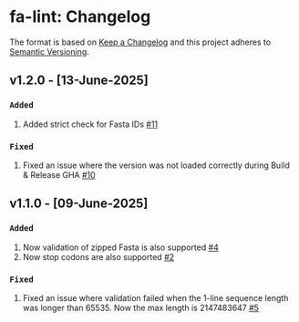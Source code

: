 # fa-lint: Changelog

The format is based on [Keep a Changelog](https://keepachangelog.com/en/1.0.0/)
and this project adheres to [Semantic Versioning](https://semver.org/spec/v2.0.0.html).

## v1.2.0 - [13-June-2025]

### `Added`

1. Added strict check for Fasta IDs [#11](https://github.com/GallVp/fa-lint/issues/11)

### `Fixed`

1. Fixed an issue where the version was not loaded correctly during Build & Release GHA [#10](https://github.com/GallVp/fa-lint/issues/10)

## v1.1.0 - [09-June-2025]

### `Added`

1. Now validation of zipped Fasta is also supported [#4](https://github.com/GallVp/fa-lint/issues/4)
2. Now stop codons are also supported [#2](https://github.com/GallVp/fa-lint/issues/2)

### `Fixed`

1. Fixed an issue where validation failed when the 1-line sequence length was longer than 65535. Now the max length is 2147483647 [#5](https://github.com/GallVp/fa-lint/issues/5)
